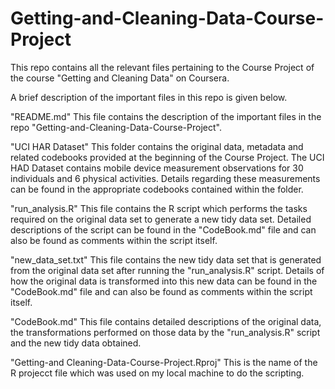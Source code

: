 # Getting-and-Cleaning-Data-Course-Project
This repo contains all the relevant files pertaining to the Course Project of the course "Getting and Cleaning Data" on Coursera.

A brief description of the important files in this repo is given below.

"README.md"
This file contains the description of the important files in the repo "Getting-and-Cleaning-Data-Course-Project".

"UCI HAR Dataset"
This folder contains the original data, metadata and related codebooks provided at the beginning of the Course Project. The UCI HAD Dataset contains mobile device measurement observations for 30 individuals and 6 physical activities. Details regarding these measurements can be found in the appropriate codebooks contained within the folder.

"run_analysis.R"
This file contains the R script which performs the tasks required on the original data set to generate a new tidy data set. Detailed descriptions of the script can be found in the "CodeBook.md" file and can also be found as comments within the script itself.

"new_data_set.txt"
This file contains the new tidy data set that is generated from the original data set after running the "run_analysis.R" script. Details of how the original data is transformed into this new data can be found in the "CodeBook.md" file and can also be found as comments within the script itself.

"CodeBook.md"
This file contains detailed descriptions of the original data, the transformations performed on those data by the "run_analysis.R" script and the new tidy data obtained.

"Getting-and Cleaning-Data-Course-Project.Rproj"
This is the name of the R projecct file which was used on my local machine to do the scripting.